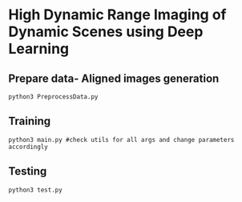 # High Dynamic Range Imaging of Dynamic Scenes using Deep Learning

## Prepare data- Aligned images generation
```
python3 PreprocessData.py
```

## Training
```
python3 main.py #check utils for all args and change parameters accordingly
```

## Testing
```
python3 test.py
```
